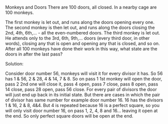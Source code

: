 Monkeys and Doors
There are 100 doors, all closed. In a nearby cage are 100 monkeys.

The first monkey is let out, and runs along the doors opening every one. The second monkey is then let out, and runs along the doors closing the 2nd, 4th, 6th,… - all the even-numbered doors. The third monkey is let out. He attends only to the 3rd, 6th, 9th,… doors (every third door, in other words), closing any that is open and opening any that is closed, and so on. After all 100 monkeys have done their work in this way, what state are the doors in after the last pass?

Solution:

Consider door number 56, monkeys will visit it for every divisor it has. So 56 has 1 & 56, 2 & 28, 4 & 14, 7 & 8. So on pass 1 1st monkey will open the door, pass 2 2nd one will close it, pass 4 open, pass 7 close, pass 8 open, pass 14 close, pass 28 open, pass 56 close. For every pair of divisors the door will just end up back in its initial state. But there are cases in which the pair of divisor has same number for example door number 16. 16 has the divisors 1 & 16, 2 & 8, 4&4. But 4 is repeated because 16 is a perfect square, so you will only visit door number 16, on pass 1, 2, 4, 8 and 16… leaving it open at the end. So only perfect square doors will be open at the end.

